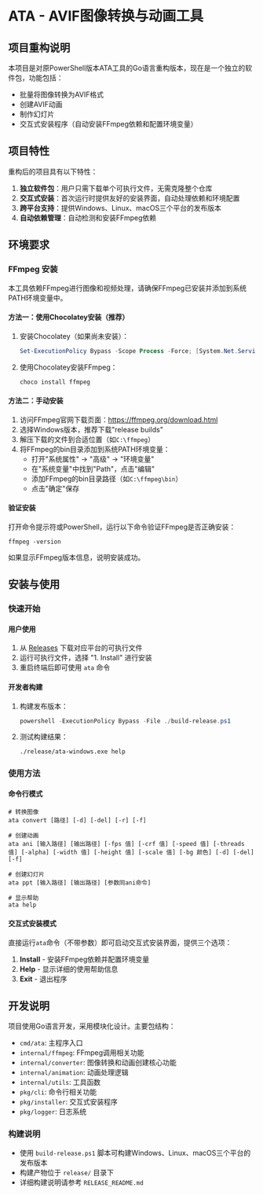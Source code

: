 # ATA - AVIF图像转换与动画工具

## 项目重构说明

本项目是对原PowerShell版本ATA工具的Go语言重构版本，现在是一个独立的软件包，功能包括：

- 批量将图像转换为AVIF格式
- 创建AVIF动画
- 制作幻灯片
- 交互式安装程序（自动安装FFmpeg依赖和配置环境变量）

## 项目特性

重构后的项目具有以下特性：

1. **独立软件包**：用户只需下载单个可执行文件，无需克隆整个仓库
2. **交互式安装**：首次运行时提供友好的安装界面，自动处理依赖和环境配置
3. **跨平台支持**：提供Windows、Linux、macOS三个平台的发布版本
4. **自动依赖管理**：自动检测和安装FFmpeg依赖

## 环境要求

### FFmpeg 安装

本工具依赖FFmpeg进行图像和视频处理，请确保FFmpeg已安装并添加到系统PATH环境变量中。

#### 方法一：使用Chocolatey安装（推荐）

1. 安装Chocolatey（如果尚未安装）：
   ```powershell
   Set-ExecutionPolicy Bypass -Scope Process -Force; [System.Net.ServicePointManager]::SecurityProtocol = [System.Net.ServicePointManager]::SecurityProtocol -bor 3072; iex ((New-Object System.Net.WebClient).DownloadString('https://community.chocolatey.org/install.ps1'))
   ```

2. 使用Chocolatey安装FFmpeg：
   ```powershell
   choco install ffmpeg
   ```

#### 方法二：手动安装

1. 访问FFmpeg官网下载页面：https://ffmpeg.org/download.html
2. 选择Windows版本，推荐下载"release builds"
3. 解压下载的文件到合适位置（如`C:\ffmpeg`）
4. 将FFmpeg的bin目录添加到系统PATH环境变量：
   - 打开"系统属性" → "高级" → "环境变量"
   - 在"系统变量"中找到"Path"，点击"编辑"
   - 添加FFmpeg的bin目录路径（如`C:\ffmpeg\bin`）
   - 点击"确定"保存

#### 验证安装

打开命令提示符或PowerShell，运行以下命令验证FFmpeg是否正确安装：
```
ffmpeg -version
```

如果显示FFmpeg版本信息，说明安装成功。

## 安装与使用

### 快速开始

#### 用户使用
1. 从 [Releases](https://github.com/withoutcat/ata/releases) 下载对应平台的可执行文件
2. 运行可执行文件，选择 "1. Install" 进行安装
3. 重启终端后即可使用 `ata` 命令

#### 开发者构建
1. 构建发布版本：
   ```powershell
   powershell -ExecutionPolicy Bypass -File ./build-release.ps1
   ```

2. 测试构建结果：
   ```bash
   ./release/ata-windows.exe help
   ```

### 使用方法

#### 命令行模式

```
# 转换图像
ata convert [路径] [-d] [-del] [-r] [-f]

# 创建动画
ata ani [输入路径] [输出路径] [-fps 值] [-crf 值] [-speed 值] [-threads 值] [-alpha] [-width 值] [-height 值] [-scale 值] [-bg 颜色] [-d] [-del] [-f]

# 创建幻灯片
ata ppt [输入路径] [输出路径] [参数同ani命令]

# 显示帮助
ata help
```

#### 交互式安装模式

直接运行`ata`命令（不带参数）即可启动交互式安装界面，提供三个选项：

1. **Install** - 安装FFmpeg依赖并配置环境变量
2. **Help** - 显示详细的使用帮助信息
3. **Exit** - 退出程序

## 开发说明

项目使用Go语言开发，采用模块化设计。主要包结构：

- `cmd/ata`: 主程序入口
- `internal/ffmpeg`: FFmpeg调用相关功能
- `internal/converter`: 图像转换和动画创建核心功能
- `internal/animation`: 动画处理逻辑
- `internal/utils`: 工具函数
- `pkg/cli`: 命令行相关功能
- `pkg/installer`: 交互式安装程序
- `pkg/logger`: 日志系统

### 构建说明
- 使用 `build-release.ps1` 脚本可构建Windows、Linux、macOS三个平台的发布版本
- 构建产物位于 `release/` 目录下
- 详细构建说明请参考 `RELEASE_README.md`